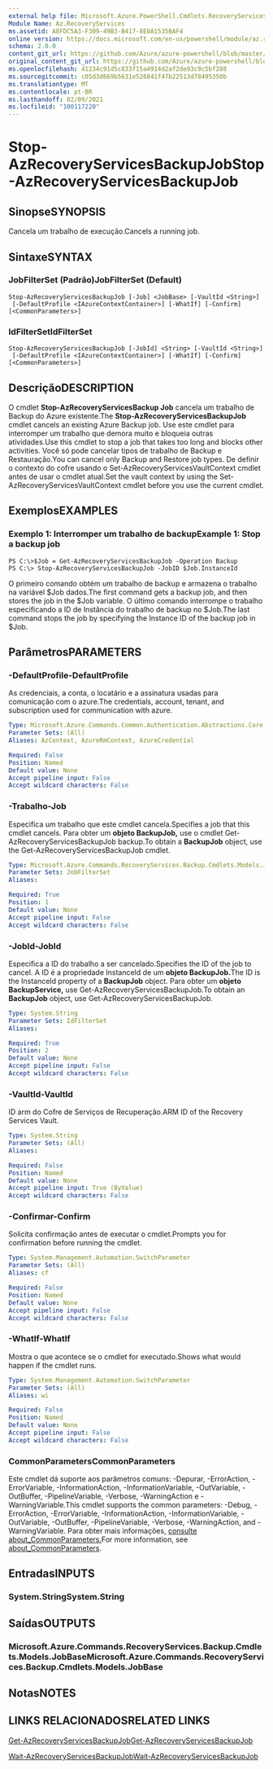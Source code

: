 ```yaml
---
external help file: Microsoft.Azure.PowerShell.Cmdlets.RecoveryServices.Backup.dll-Help.xml
Module Name: Az.RecoveryServices
ms.assetid: A8FDC5A3-F309-49B3-B417-8E0A1535BAF4
online version: https://docs.microsoft.com/en-us/powershell/module/az.recoveryservices/stop-azrecoveryservicesbackupjob
schema: 2.0.0
content_git_url: https://github.com/Azure/azure-powershell/blob/master/src/RecoveryServices/RecoveryServices/help/Stop-AzRecoveryServicesBackupJob.md
original_content_git_url: https://github.com/Azure/azure-powershell/blob/master/src/RecoveryServices/RecoveryServices/help/Stop-AzRecoveryServicesBackupJob.md
ms.openlocfilehash: 41234c91d5c833f15a4914d2af2de93c9c5bf288
ms.sourcegitcommit: c05d3d669b5631e526841f47b22513d78495350b
ms.translationtype: MT
ms.contentlocale: pt-BR
ms.lasthandoff: 02/09/2021
ms.locfileid: "100117220"
---
```

# <span data-ttu-id="64c33-101">Stop-AzRecoveryServicesBackupJob</span><span class="sxs-lookup"><span data-stu-id="64c33-101">Stop-AzRecoveryServicesBackupJob</span></span>

## <span data-ttu-id="64c33-102">Sinopse</span><span class="sxs-lookup"><span data-stu-id="64c33-102">SYNOPSIS</span></span>
<span data-ttu-id="64c33-103">Cancela um trabalho de execução.</span><span class="sxs-lookup"><span data-stu-id="64c33-103">Cancels a running job.</span></span>

## <span data-ttu-id="64c33-104">Sintaxe</span><span class="sxs-lookup"><span data-stu-id="64c33-104">SYNTAX</span></span>

### <span data-ttu-id="64c33-105">JobFilterSet (Padrão)</span><span class="sxs-lookup"><span data-stu-id="64c33-105">JobFilterSet (Default)</span></span>
```
Stop-AzRecoveryServicesBackupJob [-Job] <JobBase> [-VaultId <String>]
 [-DefaultProfile <IAzureContextContainer>] [-WhatIf] [-Confirm] [<CommonParameters>]
```

### <span data-ttu-id="64c33-106">IdFilterSet</span><span class="sxs-lookup"><span data-stu-id="64c33-106">IdFilterSet</span></span>
```
Stop-AzRecoveryServicesBackupJob [-JobId] <String> [-VaultId <String>]
 [-DefaultProfile <IAzureContextContainer>] [-WhatIf] [-Confirm] [<CommonParameters>]
```

## <span data-ttu-id="64c33-107">Descrição</span><span class="sxs-lookup"><span data-stu-id="64c33-107">DESCRIPTION</span></span>
<span data-ttu-id="64c33-108">O cmdlet **Stop-AzRecoveryServicesBackup Job** cancela um trabalho de Backup do Azure existente.</span><span class="sxs-lookup"><span data-stu-id="64c33-108">The **Stop-AzRecoveryServicesBackupJob** cmdlet cancels an existing Azure Backup job.</span></span>
<span data-ttu-id="64c33-109">Use este cmdlet para interromper um trabalho que demora muito e bloqueia outras atividades.</span><span class="sxs-lookup"><span data-stu-id="64c33-109">Use this cmdlet to stop a job that takes too long and blocks other activities.</span></span>
<span data-ttu-id="64c33-110">Você só pode cancelar tipos de trabalho de Backup e Restauração.</span><span class="sxs-lookup"><span data-stu-id="64c33-110">You can cancel only Backup and Restore job types.</span></span>
<span data-ttu-id="64c33-111">De definir o contexto do cofre usando o Set-AzRecoveryServicesVaultContext cmdlet antes de usar o cmdlet atual.</span><span class="sxs-lookup"><span data-stu-id="64c33-111">Set the vault context by using the Set-AzRecoveryServicesVaultContext cmdlet before you use the current cmdlet.</span></span>

## <span data-ttu-id="64c33-112">Exemplos</span><span class="sxs-lookup"><span data-stu-id="64c33-112">EXAMPLES</span></span>

### <span data-ttu-id="64c33-113">Exemplo 1: Interromper um trabalho de backup</span><span class="sxs-lookup"><span data-stu-id="64c33-113">Example 1: Stop a backup job</span></span>
```
PS C:\>$Job = Get-AzRecoveryServicesBackupJob -Operation Backup
PS C:\> Stop-AzRecoveryServicesBackupJob -JobID $Job.InstanceId
```

<span data-ttu-id="64c33-114">O primeiro comando obtém um trabalho de backup e armazena o trabalho na variável $Job dados.</span><span class="sxs-lookup"><span data-stu-id="64c33-114">The first command gets a backup job, and then stores the job in the $Job variable.</span></span>
<span data-ttu-id="64c33-115">O último comando interrompe o trabalho especificando a ID de Instância do trabalho de backup no $Job.</span><span class="sxs-lookup"><span data-stu-id="64c33-115">The last command stops the job by specifying the Instance ID of the backup job in $Job.</span></span>

## <span data-ttu-id="64c33-116">Parâmetros</span><span class="sxs-lookup"><span data-stu-id="64c33-116">PARAMETERS</span></span>

### <span data-ttu-id="64c33-117">-DefaultProfile</span><span class="sxs-lookup"><span data-stu-id="64c33-117">-DefaultProfile</span></span>
<span data-ttu-id="64c33-118">As credenciais, a conta, o locatário e a assinatura usadas para comunicação com o azure.</span><span class="sxs-lookup"><span data-stu-id="64c33-118">The credentials, account, tenant, and subscription used for communication with azure.</span></span>

```yaml
Type: Microsoft.Azure.Commands.Common.Authentication.Abstractions.Core.IAzureContextContainer
Parameter Sets: (All)
Aliases: AzContext, AzureRmContext, AzureCredential

Required: False
Position: Named
Default value: None
Accept pipeline input: False
Accept wildcard characters: False
```

### <span data-ttu-id="64c33-119">-Trabalho</span><span class="sxs-lookup"><span data-stu-id="64c33-119">-Job</span></span>
<span data-ttu-id="64c33-120">Especifica um trabalho que este cmdlet cancela.</span><span class="sxs-lookup"><span data-stu-id="64c33-120">Specifies a job that this cmdlet cancels.</span></span>
<span data-ttu-id="64c33-121">Para obter um **objeto BackupJob,** use o cmdlet Get-AzRecoveryServicesBackupJob backup.</span><span class="sxs-lookup"><span data-stu-id="64c33-121">To obtain a **BackupJob** object, use the Get-AzRecoveryServicesBackupJob cmdlet.</span></span>

```yaml
Type: Microsoft.Azure.Commands.RecoveryServices.Backup.Cmdlets.Models.JobBase
Parameter Sets: JobFilterSet
Aliases:

Required: True
Position: 1
Default value: None
Accept pipeline input: False
Accept wildcard characters: False
```

### <span data-ttu-id="64c33-122">-JobId</span><span class="sxs-lookup"><span data-stu-id="64c33-122">-JobId</span></span>
<span data-ttu-id="64c33-123">Especifica a ID do trabalho a ser cancelado.</span><span class="sxs-lookup"><span data-stu-id="64c33-123">Specifies the ID of the job to cancel.</span></span>
<span data-ttu-id="64c33-124">A ID é a propriedade InstanceId de um **objeto BackupJob.**</span><span class="sxs-lookup"><span data-stu-id="64c33-124">The ID is the InstanceId property of a **BackupJob** object.</span></span>
<span data-ttu-id="64c33-125">Para obter um **objeto BackupService,** use Get-AzRecoveryServicesBackupJob.</span><span class="sxs-lookup"><span data-stu-id="64c33-125">To obtain an **BackupJob** object, use Get-AzRecoveryServicesBackupJob.</span></span>

```yaml
Type: System.String
Parameter Sets: IdFilterSet
Aliases:

Required: True
Position: 2
Default value: None
Accept pipeline input: False
Accept wildcard characters: False
```

### <span data-ttu-id="64c33-126">-VaultId</span><span class="sxs-lookup"><span data-stu-id="64c33-126">-VaultId</span></span>
<span data-ttu-id="64c33-127">ID arm do Cofre de Serviços de Recuperação.</span><span class="sxs-lookup"><span data-stu-id="64c33-127">ARM ID of the Recovery Services Vault.</span></span>

```yaml
Type: System.String
Parameter Sets: (All)
Aliases:

Required: False
Position: Named
Default value: None
Accept pipeline input: True (ByValue)
Accept wildcard characters: False
```

### <span data-ttu-id="64c33-128">-Confirmar</span><span class="sxs-lookup"><span data-stu-id="64c33-128">-Confirm</span></span>
<span data-ttu-id="64c33-129">Solicita confirmação antes de executar o cmdlet.</span><span class="sxs-lookup"><span data-stu-id="64c33-129">Prompts you for confirmation before running the cmdlet.</span></span>

```yaml
Type: System.Management.Automation.SwitchParameter
Parameter Sets: (All)
Aliases: cf

Required: False
Position: Named
Default value: None
Accept pipeline input: False
Accept wildcard characters: False
```

### <span data-ttu-id="64c33-130">-WhatIf</span><span class="sxs-lookup"><span data-stu-id="64c33-130">-WhatIf</span></span>
<span data-ttu-id="64c33-131">Mostra o que acontece se o cmdlet for executado.</span><span class="sxs-lookup"><span data-stu-id="64c33-131">Shows what would happen if the cmdlet runs.</span></span>

```yaml
Type: System.Management.Automation.SwitchParameter
Parameter Sets: (All)
Aliases: wi

Required: False
Position: Named
Default value: None
Accept pipeline input: False
Accept wildcard characters: False
```

### <span data-ttu-id="64c33-132">CommonParameters</span><span class="sxs-lookup"><span data-stu-id="64c33-132">CommonParameters</span></span>
<span data-ttu-id="64c33-133">Este cmdlet dá suporte aos parâmetros comuns: -Depurar, -ErrorAction, -ErrorVariable, -InformationAction, -InformationVariable, -OutVariable, -OutBuffer, -PipelineVariable, -Verbose, -WarningAction e -WarningVariable.</span><span class="sxs-lookup"><span data-stu-id="64c33-133">This cmdlet supports the common parameters: -Debug, -ErrorAction, -ErrorVariable, -InformationAction, -InformationVariable, -OutVariable, -OutBuffer, -PipelineVariable, -Verbose, -WarningAction, and -WarningVariable.</span></span> <span data-ttu-id="64c33-134">Para obter mais informações, [consulte about_CommonParameters.](http://go.microsoft.com/fwlink/?LinkID=113216)</span><span class="sxs-lookup"><span data-stu-id="64c33-134">For more information, see [about_CommonParameters](http://go.microsoft.com/fwlink/?LinkID=113216).</span></span>

## <span data-ttu-id="64c33-135">Entradas</span><span class="sxs-lookup"><span data-stu-id="64c33-135">INPUTS</span></span>

### <span data-ttu-id="64c33-136">System.String</span><span class="sxs-lookup"><span data-stu-id="64c33-136">System.String</span></span>

## <span data-ttu-id="64c33-137">Saídas</span><span class="sxs-lookup"><span data-stu-id="64c33-137">OUTPUTS</span></span>

### <span data-ttu-id="64c33-138">Microsoft.Azure.Commands.RecoveryServices.Backup.Cmdlets.Models.JobBase</span><span class="sxs-lookup"><span data-stu-id="64c33-138">Microsoft.Azure.Commands.RecoveryServices.Backup.Cmdlets.Models.JobBase</span></span>

## <span data-ttu-id="64c33-139">Notas</span><span class="sxs-lookup"><span data-stu-id="64c33-139">NOTES</span></span>

## <span data-ttu-id="64c33-140">LINKS RELACIONADOS</span><span class="sxs-lookup"><span data-stu-id="64c33-140">RELATED LINKS</span></span>

[<span data-ttu-id="64c33-141">Get-AzRecoveryServicesBackupJob</span><span class="sxs-lookup"><span data-stu-id="64c33-141">Get-AzRecoveryServicesBackupJob</span></span>](./Get-AzRecoveryServicesBackupJob.md)

[<span data-ttu-id="64c33-142">Wait-AzRecoveryServicesBackupJob</span><span class="sxs-lookup"><span data-stu-id="64c33-142">Wait-AzRecoveryServicesBackupJob</span></span>](./Wait-AzRecoveryServicesBackupJob.md)


